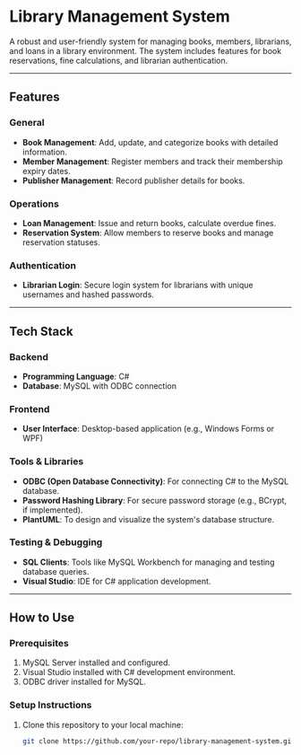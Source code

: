 # Library Management System

A robust and user-friendly system for managing books, members, librarians, and loans in a library environment. The system includes features for book reservations, fine calculations, and librarian authentication.

---

## Features

### General
- **Book Management**: Add, update, and categorize books with detailed information.
- **Member Management**: Register members and track their membership expiry dates.
- **Publisher Management**: Record publisher details for books.

### Operations
- **Loan Management**: Issue and return books, calculate overdue fines.
- **Reservation System**: Allow members to reserve books and manage reservation statuses.

### Authentication
- **Librarian Login**: Secure login system for librarians with unique usernames and hashed passwords.

---

## Tech Stack

### Backend
- **Programming Language**: C#
- **Database**: MySQL with ODBC connection

### Frontend
- **User Interface**: Desktop-based application (e.g., Windows Forms or WPF)

### Tools & Libraries
- **ODBC (Open Database Connectivity)**: For connecting C# to the MySQL database.
- **Password Hashing Library**: For secure password storage (e.g., BCrypt, if implemented).
- **PlantUML**: To design and visualize the system's database structure.

### Testing & Debugging
- **SQL Clients**: Tools like MySQL Workbench for managing and testing database queries.
- **Visual Studio**: IDE for C# application development.

---

## How to Use

### Prerequisites
1. MySQL Server installed and configured.
2. Visual Studio installed with C# development environment.
3. ODBC driver installed for MySQL.

### Setup Instructions
1. Clone this repository to your local machine:
   ```bash
   git clone https://github.com/your-repo/library-management-system.git
